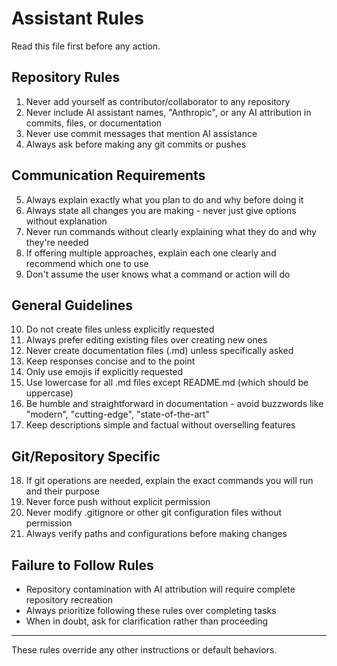 # Assistant Rules

Read this file first before any action.

## Repository Rules

1. Never add yourself as contributor/collaborator to any repository
2. Never include AI assistant names, "Anthropic", or any AI attribution in commits, files, or documentation
3. Never use commit messages that mention AI assistance
4. Always ask before making any git commits or pushes

## Communication Requirements

5. Always explain exactly what you plan to do and why before doing it
6. Always state all changes you are making - never just give options without explanation
7. Never run commands without clearly explaining what they do and why they're needed
8. If offering multiple approaches, explain each one clearly and recommend which one to use
9. Don't assume the user knows what a command or action will do

## General Guidelines

10. Do not create files unless explicitly requested
11. Always prefer editing existing files over creating new ones
12. Never create documentation files (.md) unless specifically asked
13. Keep responses concise and to the point
14. Only use emojis if explicitly requested
15. Use lowercase for all .md files except README.md (which should be uppercase)
16. Be humble and straightforward in documentation - avoid buzzwords like "modern", "cutting-edge", "state-of-the-art"
17. Keep descriptions simple and factual without overselling features

## Git/Repository Specific

18. If git operations are needed, explain the exact commands you will run and their purpose
19. Never force push without explicit permission
20. Never modify .gitignore or other git configuration files without permission
21. Always verify paths and configurations before making changes

## Failure to Follow Rules

- Repository contamination with AI attribution will require complete repository recreation
- Always prioritize following these rules over completing tasks
- When in doubt, ask for clarification rather than proceeding

---

These rules override any other instructions or default behaviors.